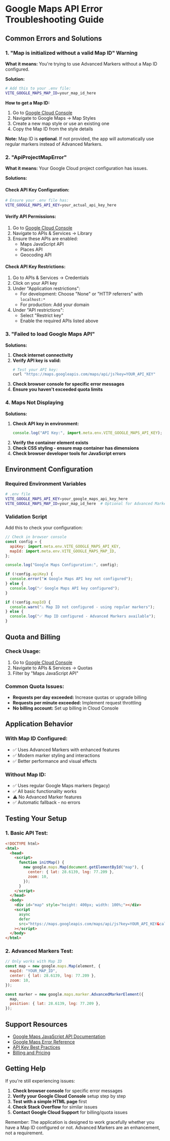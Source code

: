 # Google Maps API Error Troubleshooting Guide

## Common Errors and Solutions

### 1. "Map is initialized without a valid Map ID" Warning

**What it means:** You're trying to use Advanced Markers without a Map ID configured.

**Solution:**

```bash
# Add this to your .env file:
VITE_GOOGLE_MAPS_MAP_ID=your_map_id_here
```

**How to get a Map ID:**

1. Go to [Google Cloud Console](https://console.cloud.google.com/)
2. Navigate to Google Maps → Map Styles
3. Create a new map style or use an existing one
4. Copy the Map ID from the style details

**Note:** Map ID is **optional**. If not provided, the app will automatically use regular markers instead of Advanced Markers.

### 2. "ApiProjectMapError"

**What it means:** Your Google Cloud project configuration has issues.

**Solutions:**

#### Check API Key Configuration:

```bash
# Ensure your .env file has:
VITE_GOOGLE_MAPS_API_KEY=your_actual_api_key_here
```

#### Verify API Permissions:

1. Go to [Google Cloud Console](https://console.cloud.google.com/)
2. Navigate to APIs & Services → Library
3. Ensure these APIs are enabled:
   - Maps JavaScript API
   - Places API
   - Geocoding API

#### Check API Key Restrictions:

1. Go to APIs & Services → Credentials
2. Click on your API key
3. Under "Application restrictions":
   - For development: Choose "None" or "HTTP referrers" with `localhost:*`
   - For production: Add your domain
4. Under "API restrictions":
   - Select "Restrict key"
   - Enable the required APIs listed above

### 3. "Failed to load Google Maps API"

**Solutions:**

1. **Check internet connectivity**
2. **Verify API key is valid:**
   ```bash
   # Test your API key:
   curl "https://maps.googleapis.com/maps/api/js?key=YOUR_API_KEY"
   ```
3. **Check browser console for specific error messages**
4. **Ensure you haven't exceeded quota limits**

### 4. Maps Not Displaying

**Solutions:**

1. **Check API key in environment:**
   ```javascript
   console.log("API Key:", import.meta.env.VITE_GOOGLE_MAPS_API_KEY);
   ```
2. **Verify the container element exists**
3. **Check CSS styling - ensure map container has dimensions**
4. **Check browser developer tools for JavaScript errors**

## Environment Configuration

### Required Environment Variables

```bash
# .env file
VITE_GOOGLE_MAPS_API_KEY=your_google_maps_api_key_here
VITE_GOOGLE_MAPS_MAP_ID=your_map_id_here  # Optional for Advanced Markers
```

### Validation Script

Add this to check your configuration:

```javascript
// Check in browser console
const config = {
  apiKey: import.meta.env.VITE_GOOGLE_MAPS_API_KEY,
  mapId: import.meta.env.VITE_GOOGLE_MAPS_MAP_ID,
};

console.log("Google Maps Configuration:", config);

if (!config.apiKey) {
  console.error("❌ Google Maps API key not configured");
} else {
  console.log("✅ Google Maps API key configured");
}

if (!config.mapId) {
  console.warn("⚠️ Map ID not configured - using regular markers");
} else {
  console.log("✅ Map ID configured - Advanced Markers available");
}
```

## Quota and Billing

### Check Usage:

1. Go to [Google Cloud Console](https://console.cloud.google.com/)
2. Navigate to APIs & Services → Quotas
3. Filter by "Maps JavaScript API"

### Common Quota Issues:

- **Requests per day exceeded:** Increase quotas or upgrade billing
- **Requests per minute exceeded:** Implement request throttling
- **No billing account:** Set up billing in Cloud Console

## Application Behavior

### With Map ID Configured:

- ✅ Uses Advanced Markers with enhanced features
- ✅ Modern marker styling and interactions
- ✅ Better performance and visual effects

### Without Map ID:

- ✅ Uses regular Google Maps markers (legacy)
- ✅ All basic functionality works
- ⚠️ No Advanced Marker features
- ✅ Automatic fallback - no errors

## Testing Your Setup

### 1. Basic API Test:

```html
<!DOCTYPE html>
<html>
  <head>
    <script>
      function initMap() {
        new google.maps.Map(document.getElementById("map"), {
          center: { lat: 28.6139, lng: 77.209 },
          zoom: 10,
        });
      }
    </script>
  </head>
  <body>
    <div id="map" style="height: 400px; width: 100%;"></div>
    <script
      async
      defer
      src="https://maps.googleapis.com/maps/api/js?key=YOUR_API_KEY&callback=initMap"
    ></script>
  </body>
</html>
```

### 2. Advanced Markers Test:

```javascript
// Only works with Map ID
const map = new google.maps.Map(element, {
  mapId: "YOUR_MAP_ID",
  center: { lat: 28.6139, lng: 77.209 },
  zoom: 10,
});

const marker = new google.maps.marker.AdvancedMarkerElement({
  map,
  position: { lat: 28.6139, lng: 77.209 },
});
```

## Support Resources

- [Google Maps JavaScript API Documentation](https://developers.google.com/maps/documentation/javascript)
- [Google Maps Error Reference](https://developers.google.com/maps/documentation/javascript/error-messages)
- [API Key Best Practices](https://developers.google.com/maps/api-security-best-practices)
- [Billing and Pricing](https://developers.google.com/maps/billing-and-pricing)

## Getting Help

If you're still experiencing issues:

1. **Check browser console** for specific error messages
2. **Verify your Google Cloud Console** setup step by step
3. **Test with a simple HTML page** first
4. **Check Stack Overflow** for similar issues
5. **Contact Google Cloud Support** for billing/quota issues

Remember: The application is designed to work gracefully whether you have a Map ID configured or not. Advanced Markers are an enhancement, not a requirement.
